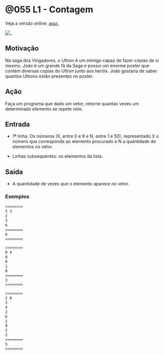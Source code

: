 # @055 L1 - Contagem

Veja a versão online: [aqui.](https://github.com/qxcodefup/arcade/blob/master/base/055/Readme.md)

![_](https://raw.githubusercontent.com/qxcodefup/arcade/master/base/055/cover.jpg)
[](t.tio)
## Motivação

Na saga dos Vingadores, o Ultron é um inimigo capaz de fazer cópias de sí mesmo. João é um grande fã da Saga e possui um enorme poster que contém diversas copias do Ultron junto aos heróis. João gostaria de saber quantos Ultrons estão presentes no poster.

## Ação

Faça um programa que dado um vetor, retorne quantas vezes um determinado elemento se repete nele.

## Entrada

* 1ª linha: Os números (X, entre 0 e 9 e N, entre 1 e 50), representado X o número que corresponde ao elemento procurado e N a quantidade de elementos no vetor.

* Linhas subsequentes: os elementos da lista.

## Saída

* A quantidade de vezes que o elemento aparece no vetor.

### Exemplos

```txt
>>>>>>>>
5 3
2
3
6
========
0
<<<<<<<<

>>>>>>>>
0 4
0
0
1
0
========
3
<<<<<<<<

>>>>>>>>
2 8
2
4
2
6
2
0
2
2
========
5
<<<<<<<<
```

